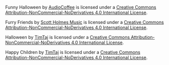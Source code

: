 Funny Halloween
by [AudioCoffee](https://freemusicarchive.org/music/audiocoffee/contact)
is licensed under a
[Creative Commons Attribution-NonCommercial-NoDerivatives 4.0 International License](https://creativecommons.org/licenses/by-nc-nd/4.0/).

Furry Friends
by [Scott Holmes Music](https://freemusicarchive.org/music/Scott_Holmes/contact)
is licensed under a
[Creative Commons Attribution-NonCommercial-NoDerivatives 4.0 International License](https://creativecommons.org/licenses/by-nc-nd/4.0/).

Halloween
by [TimTaj](https://freemusicarchive.org/music/timtaj/contact)
is licensed under a
[Creative Commons Attribution-NonCommercial-NoDerivatives 4.0 International License](https://creativecommons.org/licenses/by-nc-nd/4.0/).

Happy Children
by [TimTaj](https://freemusicarchive.org/music/timtaj/contact)
is licensed under a
[Creative Commons Attribution-NonCommercial-NoDerivatives 4.0 International License](https://creativecommons.org/licenses/by-nc-nd/4.0/).
